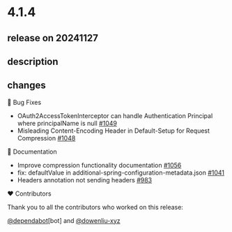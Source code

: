 # 4.1.4

## release on 20241127

## description

## changes

🐞 Bug Fixes

* OAuth2AccessTokenInterceptor can handle Authentication Principal where principalName is null <a href="https://github.com/spring-cloud/spring-cloud-openfeign/issues/1049" data-hovercard-type="issue" data-hovercard-url="/spring-cloud/spring-cloud-openfeign/issues/1049/hovercard">#1049</a>
* Misleading Content-Encoding Header in Default-Setup for Request Compression <a href="https://github.com/spring-cloud/spring-cloud-openfeign/issues/1048" data-hovercard-type="issue" data-hovercard-url="/spring-cloud/spring-cloud-openfeign/issues/1048/hovercard">#1048</a>

📔 Documentation

* Improve compression functionality documentation <a href="https://github.com/spring-cloud/spring-cloud-openfeign/issues/1056" data-hovercard-type="issue" data-hovercard-url="/spring-cloud/spring-cloud-openfeign/issues/1056/hovercard">#1056</a>
* fix: defaultValue in additional-spring-configuration-metadata.json <a href="https://github.com/spring-cloud/spring-cloud-openfeign/pull/1041" data-hovercard-type="pull_request" data-hovercard-url="/spring-cloud/spring-cloud-openfeign/pull/1041/hovercard">#1041</a>
* Headers annotation not sending headers <a href="https://github.com/spring-cloud/spring-cloud-openfeign/issues/983" data-hovercard-type="issue" data-hovercard-url="/spring-cloud/spring-cloud-openfeign/issues/983/hovercard">#983</a>

❤️ Contributors

Thank you to all the contributors who worked on this release:

<a class="user-mention notranslate" data-hovercard-type="organization" data-hovercard-url="/orgs/dependabot/hovercard" data-octo-click="hovercard-link-click" data-octo-dimensions="link_type:self" href="https://github.com/dependabot">@dependabot</a>[bot] and <a class="user-mention notranslate" data-hovercard-type="user" data-hovercard-url="/users/dowenliu-xyz/hovercard" data-octo-click="hovercard-link-click" data-octo-dimensions="link_type:self" href="https://github.com/dowenliu-xyz">@dowenliu-xyz</a>

